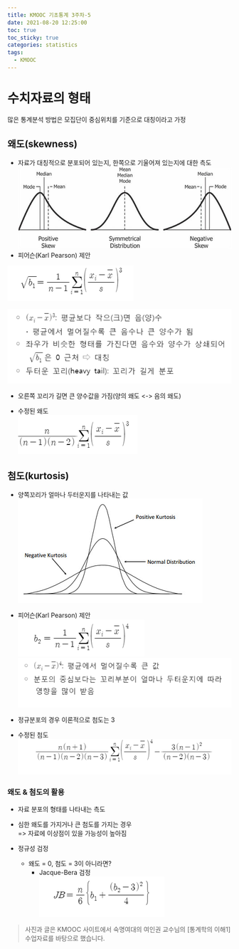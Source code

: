 ```yaml
---
title: KMOOC 기초통계 3주차-5
date: 2021-08-20 12:25:00
toc: true
toc_sticky: true
categories: statistics
tags:
  - KMOOC
---
```


# 수치자료의 형태

많은 통계분석 방법은 모집단이 중심위치를 기준으로 대칭이라고 가정

## 왜도(skewness)
- 자료가 대칭적으로 분포되어 있는지, 한쪽으로 기울어져 있는지에 대한 측도  
![](/assets/images/statistics/skewness.jpg)
- 피어슨(Karl Pearson) 제안

![](./assets/images/statistics/skewness2.PNG)  


![](./assets/images/statistics/skewness3.PNG)  

- 오른쪽 꼬리가 길면 큰 양수값을 가짐(양의 왜도 <-> 음의 왜도)

- 수정된 왜도  
![](/assets/images/statistics/skewness4.PNG)  

## 첨도(kurtosis)
- 양쪽꼬리가 얼마나 두터운지를 나타내는 값  
![](/assets/images/statistics/kurtosis.jpg)    

- 피어슨(Karl Pearson) 제안  
![](/assets/images/statistics/kurtosis2.PNG)   
![](/assets/images/statistics/kurtosis3.PNG)   

- 정규분포의 경우 이론적으로 첨도는 3
- 수정된 첨도  
![](/assets/images/statistics/kurtosis4.PNG)   

### 왜도 & 첨도의 활용
- 자료 분포의 형태를 나타내는 측도
- 심한 왜도를 가지거나 큰 첨도를 가지는 경우  
=> 자료에 이상점이 있을 가능성이 높아짐

- 정규성 검정
  - 왜도 = 0, 첨도 = 3이 아니라면?
    - Jacque-Bera 검정  
    ![](/assets/images/statistics/jacque.PNG)   


> 사진과 글은 KMOOC 사이트에서 숙명여대의 여인권 교수님의 [통계학의 이해1] 수업자료를 바탕으로 했습니다.  

